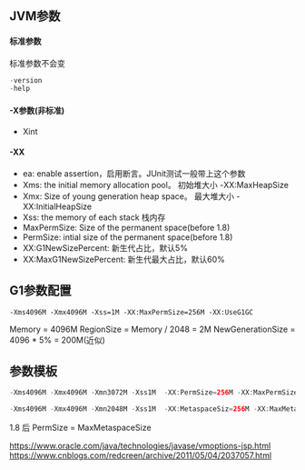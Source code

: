 ## JVM参数

#### 标准参数
标准参数不会变
```java
-version
-help
```
#### -X参数(非标准)
- Xint

#### -XX

- ea: enable assertion，启用断言。JUnit测试一般带上这个参数
- Xms: the initial memory allocation pool。 初始堆大小 -XX:MaxHeapSize
- Xmx: Size of young generation heap space。 最大堆大小 -XX:InitialHeapSize
- Xss: the memory of each stack 栈内存
- MaxPermSize: Size of the permanent space(before 1.8)
- PermSize: intial size of the permanent space(before 1.8)
- XX:G1NewSizePercent: 新生代占比，默认5%
- XX:MaxG1NewSizePercent: 新生代最大占比，默认60%



## G1参数配置
```
-Xms4096M -Xmx4096M -Xss=1M -XX:MaxPermSize=256M -XX:UseG1GC

```
Memory = 4096M
RegionSize = Memory / 2048 = 2M
NewGenerationSize = 4096 * 5% = 200M(近似)

## 参数模板
```java 1.7
-Xms4096M -Xmx4096M -Xmn3072M -Xss1M  -XX:PermSize=256M -XX:MaxPermSize=256M -XX:+UseParNewGC -XX:+UseConcMarkSweepGC -XX:CMSInitiatingOccupancyFaction=92 -XX:+UseCMSCompactAtFullCollection -XX:CMSFullGCsBeforeCompaction=0 -XX:+CMSParallelInitialMarkEnabled -XX:+CMSScavengeBeforeRemark
```

```java 1.8
-Xms4096M -Xmx4096M -Xmn2048M -Xss1M  -XX:MetaspaceSiz=256M -XX:MaxMetaspaceSizee=256M -XX:+UseParNewGC -XX:+UseConcMarkSweepGC -XX:CMSInitiatingOccupancyFaction=92 -XX:+UseCMSCompactAtFullCollection -XX:CMSFullGCsBeforeCompaction=0 -XX:+CMSParallelInitialMarkEnabled -XX:+CMSScavengeBeforeRemark
```
1.8 后
PermSize = MaxMetaspaceSize


https://www.oracle.com/java/technologies/javase/vmoptions-jsp.html
https://www.cnblogs.com/redcreen/archive/2011/05/04/2037057.html